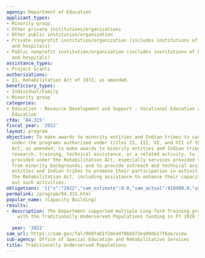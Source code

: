 ```yaml
---
agency: Department of Education
applicant_types:
- Minority group
- Other private institutions/organizations
- Other public institution/organization
- Private nonprofit institution/organization (includes institutions of higher education
  and hospitals)
- Public nonprofit institution/organization (includes institutions of higher education
  and hospitals)
assistance_types:
- Project Grants
authorizations:
- 21, Rehabilitation Act of 1973, as amended.
beneficiary_types:
- Individual/Family
- Minority group
categories:
- Education - Resource Development and Support - Vocational Education and Handicapped
  Education
cfda: '84.315'
fiscal_year: '2022'
layout: program
objective: To make awards to minority entities and Indian tribes to carry out activities
  under the programs authorized under titles II, III, VI, and VII of the Rehabilitation
  Act, as amended; to make awards to minority entities and Indian tribes to conduct
  research, training, technical assistance, or a related activity, to improve services
  provided under the Rehabilitation Act, especially services provided to individuals
  from minority backgrounds; and to provide outreach and technical assistance to minority
  entities and Indian tribes to promote their participation in activities funded under
  the Rehabilitation Act, including assistance to enhance their capacity to carry
  out such activities.
obligations: '[{"x":"2022","sam_estimate":0.0,"sam_actual":910490.0,"usa_spending_actual":-34453.97},{"x":"2023","sam_estimate":910490.0,"sam_actual":0.0,"usa_spending_actual":0.0},{"x":"2024","sam_estimate":910490.0,"sam_actual":0.0,"usa_spending_actual":0.0}]'
permalink: /program/84.315.html
popular_name: (Capacity Building)
results:
- description: The Department supported multiple Long-Term Training program grants
    with the Traditionally Underserved Populations funding in FY 2020 through FY 2022
    .
  year: '2022'
sam_url: https://sam.gov/fal/060fa61f2de44f0bbd73ea99de17f6ae/view
sub-agency: Office of Special Education and Rehabilitative Services
title: Traditionally Underserved Populations
---
```

